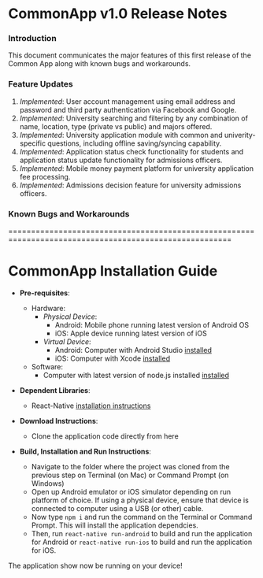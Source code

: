 # CommonApp v1.0 Release Notes

### Introduction
This document communicates the major features of this first release of the Common App along with known bugs and workarounds.

### Feature Updates
1. *Implemented*: User account management using email address and password and third party authentication via Facebook and Google.
2. *Implemented*: University searching and filtering by any combination of name, location, type (private vs public) and majors offered.
3. *Implemented*: University application module with common and univerity-specific questions, including offline saving/syncing capability.
4. *Implemented*: Application status check functionality for students and application status update functionality for admissions officers.
5. *Implemented*: Mobile money payment platform for university application fee processing.
6. *Implemented*: Admissions decision feature for university admissions officers.

### Known Bugs and Workarounds








=======================================================================================================

# CommonApp Installation Guide

- **Pre-requisites**:
	- Hardware:
		- *Physical Device*:
			- Android: Mobile phone running latest version of Android OS
			- iOS: Apple device running latest version of iOS
		- *Virtual Device*:
	  		- Android: Computer with Android Studio [installed](https://developer.android.com/studio/install)
			- iOS: Computer with Xcode [installed](https://developer.apple.com/xcode/)
	- Software:
  		- Computer with latest version of node.js installed [installed](https://nodejs.org/en/)
	
- **Dependent Libraries**:
	- React-Native [installation instructions](https://facebook.github.io/react-native/docs/getting-started.html)

- **Download Instructions**:
	- Clone the application code directly from here

- **Build, Installation and Run Instructions**:
	- Navigate to the folder where the project was cloned from the previous step on Terminal (on Mac) or Command Prompt (on Windows)
	- Open up Android emulator or iOS simulator depending on run platform of choice. If using a physical device, ensure that device is connected to computer using a USB (or other) cable.
	- Now type `npm i` and run the command on the Terminal or Command Prompt. This will install the application dependcies.
	- Then, run `react-native run-android` to build and run the application for Android or `react-native run-ios` to build and run the application for iOS.

The application show now be running on your device!
